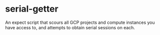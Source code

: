 # serial-getter
An expect script that scours all GCP projects and compute instances you have access to, and attempts to obtain serial sessions on each.
